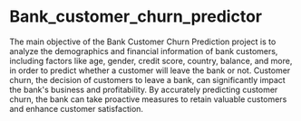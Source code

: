# Bank_customer_churn_predictor
The main objective of the Bank Customer Churn Prediction project is to analyze the demographics and financial information of bank customers, including factors like age, gender, credit score, country, balance, and more, in order to predict whether a customer will leave the bank or not. Customer churn, the decision of customers to leave a bank, can significantly impact the bank's business and profitability. By accurately predicting customer churn, the bank can take proactive measures to retain valuable customers and enhance customer satisfaction.
